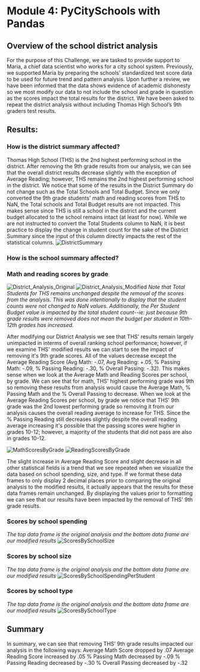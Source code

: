 
# Module 4: PyCitySchools with Pandas

## Overview of the school district analysis

For the purpose of this Challenge, we are tasked to provide support to Maria, a chief data scientist who works for a city school system. Previously, we supported Maria by preparing the schools’ standardized test score data to be used for future trend and pattern analysis. Upon further a review, we have been informed that the data shows evidence of academic dishonesty so we most modify our data to not include the school and grade in question as the scores impact the total results for the district. We have been asked to repeat the district analysis without including Thomas High School’s 9th graders test results.

## Results: 

### How is the district summary affected?

Thomas High School (THS) is the 2nd highest performing school in the district. After removing the 9th grade results from our analysis, we can see that the overall district results decrease slightly with the exception of Average Reading; however, THS remains the 2nd highest performing school in the district. We notice that some of the results in the District Summary do not change such as the Total Schools and Total Budget. Since we only converted the 9th grade students' math and reading scores from THS to NaN, the Total schools and Total Budget results are not impacted. This makes sense since THS is still a school in the district and the current budget allocated to the school remains intact (at least for now). While we are not instructed to convert the Total Students column to NaN, it is best practice to display the change in student count for the sake of the District Summary since the input of this column directly impacts the rest of the statistical columns.
![DistrictSummary](https://user-images.githubusercontent.com/88041368/133296352-f8770519-00c0-4747-ae4e-791541e06147.png)
### How is the school summary affected?
### Math and reading scores by grade
![District_Analysis_Original](https://user-images.githubusercontent.com/88041368/133303703-9ce0ba87-bb9d-4d50-86e2-165b191a8571.png)
![District_Analysis_Modified](https://user-images.githubusercontent.com/88041368/133303701-2e20c711-841d-4430-9a76-65ada736cb4c.png)
*Note that Total Students for THS remains unchanged despite the removal of the scores from the analysis. This was done intentionally to display that the student counts were not changed to NaN values. Additionally, the Per Student Budget value is impacted by the total student count--ie: just because 9th grade results were removed does not mean the budget per student in 10th-12th grades has increased.*

After modifying our District Analysis we see that THS' results remain largely unimpacted in interms of overall ranking school performance; however, if we examine THS' modified results we can start to see the impact of removing it's 9th grade scores. All of the values decrease except the Average Reading Score (Avg Math: -.07, Avg Reading: +.05, % Passing Math: -.09, % Passing Reading: -.30, % Overall Passing: -.32). This makes sense when we look at the Average Math and Reading Scores per school, by grade. We can see that for math, THS' highest performing grade was 9th so removing these results from analysis would cause the Average Math, % Passing Math and the % Overall Passing to decrease. When we look at the Average Reading Scores per school, by grade we notice that THS' 9th grade was the 2nd lowest performing grade so removing it from our analysis causes the overall reading average to increase for THS. Since the % Passing Reading still decreases slightly despite the overall reading average increasing it's possible that the passing scores were higher in grades 10-12; however, a majority of the students that did not pass are also in grades 10-12.

![MathScoresByGrade](https://user-images.githubusercontent.com/88041368/133308024-09bdecff-58d9-4668-b8b1-342c81235d13.png)
![ReadingScoresByGrade](https://user-images.githubusercontent.com/88041368/133308027-b6984817-ffe2-4606-99ee-6f0ea135f733.png)

The slight increase in Average Reading Score and slight decrease in all other statistical fields is a trend that we see repeated when we visualize the data based on school spending, size, and type. If we format these data frames to only display 2 decimal places prior to comparing the original analysis to the modified results, it actually appears that the results for these data frames remain unchanged. By displaying the values prior to formatting we can see that our results have been impacted by the removal of THS' 9th grade results.


### Scores by school spending
*The top data frame is the original analysis and the bottom data frame are our modified results*
![ScoresBySchoolSize](https://user-images.githubusercontent.com/88041368/133309067-f7688271-db81-40ea-9072-0edc703a3b38.png)
### Scores by school size
*The top data frame is the original analysis and the bottom data frame are our modified results*
![ScoresBySchoolSpendingPerStudent](https://user-images.githubusercontent.com/88041368/133309069-56637b5f-387b-4b45-a9bf-e573f4cc1657.png)
### Scores by school type
*The top data frame is the original analysis and the bottom data frame are our modified results*
![ScoresBySchoolType](https://user-images.githubusercontent.com/88041368/133309071-a79ced28-2a7a-4811-ba5e-0a68480d776b.png)
## Summary
In summary, we can see that removing THS' 9th grade results impacted our analysis in the following ways:
Average Math Score dropped by .07
Average Reading Score increased by .05
% Passing Math decreased by -.09
% Passing Reading decreased by -.30
% Overall Passing decreased by -.32
  
